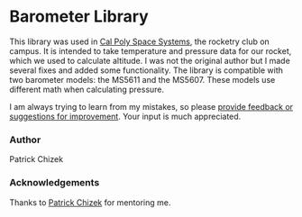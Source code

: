 # Barometer Library
This library was used in [Cal Poly Space Systems](https://github.com/CalPolySpaceSystems), the rocketry club on campus. It is intended to take temperature and pressure data for our rocket, which we used to calculate altitude. I was not the original author but I made several fixes and added some functionality. The library is compatible with two barometer models: the MS5611 and the MS5607. These models use different math when calculating pressure.

I am always trying to learn from my mistakes, so please [provide feedback or suggestions for improvement](https://github.com/BenClark1/Final-Demo-Sketch/issues). Your input is much appreciated.

### Author
Patrick Chizek

### Acknowledgements
Thanks to [Patrick Chizek](https://github.com/pchizek) for mentoring me.
